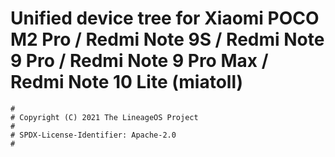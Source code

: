 # Unified device tree for Xiaomi POCO M2 Pro / Redmi Note 9S / Redmi Note 9 Pro / Redmi Note 9 Pro Max / Redmi Note 10 Lite (miatoll)

```
#
# Copyright (C) 2021 The LineageOS Project
#
# SPDX-License-Identifier: Apache-2.0
#
```
